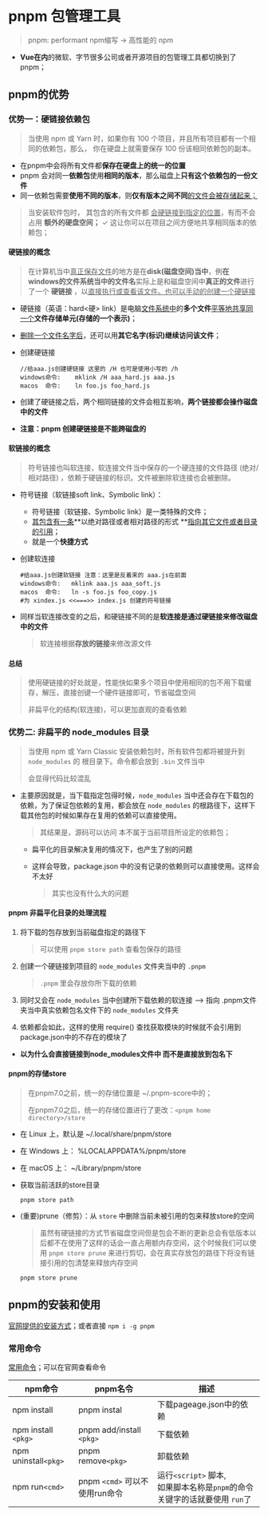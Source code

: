 # pnpm 包管理工具

> pnpm: performant npm缩写 -> 高性能的 npm 

- **Vue在内**的微软、字节很多公司或者开源项目的包管理工具都切换到了pnpm；



## pnpm的优势



### 优势一：硬链接依赖包

> 当使用 npm 或 Yarn 时，如果你有 100 个项目，并且所有项目都有一个相同的依赖包，那么， 你在硬盘上就需要保存 100 份该相同依赖包的副本。



- 在pnpm中会将所有文件都**保存在硬盘上的统一的位置**
- pnpm 会对同一**依赖包**使用**相同的版本**，那么磁盘上**只有这个依赖包的一份文件**
- 同一依赖包需要**使用不同的版本**，则**仅有版本之间不同**<u>的文件会被存储起来；</u>

> 当安装软件包时， 其包含的所有文件都 <u>会硬链接到指定的位置</u>，有而不会占用 **额外的硬盘空间；**
> ✓ 这让你可以在项目之间方便地共享相同版本的依赖包；



#### 硬链接的概念

> 在计算机当中<u>真正保存文件</u>的地方是在**disk(磁盘空间)当中**，例**在windows的文件系统当中的文件名**实际上是和磁盘空间中**真正的文件**进行了一个 **硬链接** ，以<u>直接执行或查看该文件。也可以手动的创建一个硬链接</u>



- 硬链接（英语：hard<硬> link）是电脑<u>文件系统中</u>的**多个文件**<u>平等地共享同一个</u>**文件存储单元(存储的一个表示)**；
  
- <u>删除一个文件名字后</u>，还可以用**其它名字(标识)继续访问该文件**；
  
- 创建硬链接

  ~~~shell
  //给aaa.js创建硬链接 这里的 /H 也可是使用小写的 /h 
  windows命令:    mklink /H aaa_hard.js aaa.js
  macos  命令:    ln foo.js foo_hard.js
  ~~~

- 创建了硬链接之后，两个相同链接的文件会相互影响，**两个链接都会操作磁盘中的文件**
- **注意：pnpm 创建硬链接是不能跨磁盘的**



#### 软链接的概念

> 符号链接也叫软连接，软连接文件当中保存的一个硬连接的文件路径 (绝对/相对路径) ，依赖于硬链接的标识。文件被删除软连接也会被删除。



- 符号链接（软链接soft link、Symbolic link）：
  - 符号链接（软链接、Symbolic link）是一类特殊的文件；
  - <u>其包含有一条</u>**以绝对路径或者相对路径的形式 **<u>指向其它文件或者目录的引用</u>；
  - 就是一个**快捷方式**



- 创建软连接

  ~~~shell
  #给aaa.js创建软链接 注意：这里是反着来的 aaa.js在前面
  windows命令:   mklink aaa.js aaa_soft.js
  macos  命令:   ln -s foo.js foo_copy.js
  #为 xindex.js <<===>> index.js 创建的符号链接
  ~~~

- 同样当软连接改变的之后，和硬链接不同的是**软连接是通过硬链接来修改磁盘中的文件**

  > 软连接根据**存放的链接**来修改源文件



#### 总结

> 使用硬链接的好处就是，性能快如果多个项目中使用相同的包不用下载缓存，解压，直接创键一个硬件链接即可，节省磁盘空间
>
> 非扁平化的结构(软连接)，可以更加直观的查看依赖



### 优势二: 非扁平的 node_modules 目录

> 当使用 npm 或 Yarn Classic 安装依赖包时，所有软件包都将被提升到 `node_modules` 的 根目录下。命令都会放到 `.bin` 文件当中
>
> 会显得代码比较混乱

- 主要原因就是，当下载指定包得时候，`node_modules` 当中还会存在下载包的依赖，为了保证包依赖的复用，都会放在 `node_modules` 的根路径下，这样下载其他包的时候如果存在复用的依赖可以直接使用。

  > 其结果是，源码可以访问 本不属于当前项目所设定的依赖包；

  - 扁平化的目录解决复用的情况下，也产生了别的问题

  - 这样会导致，package.json 中的没有记录的依赖则可以直接使用。这样会不太好

    > 其实也没有什么大的问题



#### pnpm 非扁平化目录的处理流程



1. 将下载的包存放到当前磁盘指定的路径下

   > 可以使用 `pnpm store path` 查看包保存的路径

2. 创建一个硬链接到项目的 `node_modules` 文件夹当中的 `.pnpm`

   > `.pnpm` 里会存放你所下载的依赖

3. 同时又会在  `node_modules` 当中创建所下载依赖的软连接 --> 指向 .pnpm文件夹当中真实依赖包名文件下的 `node_modules` 文件夹

4. 依赖都会如此，这样的使用 require() 查找获取模块的时候就不会引用到 package.json中的不存在的模块了

- **以为什么会直接链接到node_modules文件中 而不是直接放到包名下**



#### pnpm的存储store

> 在pnpm7.0之前，统一的存储位置是 ~/.pnpm-score中的；
>
> 在pnpm7.0之后，统一的存储位置进行了更改：`<pnpm home directory>/store`

- 在 Linux 上，默认是 ~/.local/share/pnpm/store
- 在 Windows 上： %LOCALAPPDATA%/pnpm/store
- 在 macOS 上： ~/Library/pnpm/store

- 获取当前活跃的store目录

  ~~~shell
  pnpm store path
  ~~~

- (重要)prune（修剪）：从 `store` 中删除当前未被引用的包来释放store的空间

  > 虽然有硬链接的方式节省磁盘空间但是包会不断的更新总会有低版本以后都不在使用了这样的话会一直占用额内存空间，这个时候我们可以使用 `pnpm store prune` 来进行剪切，会在真实存放包的路径下将没有链接引用的包清楚来释放内存空间

  ~~~js
  pnpm store prune
  ~~~




## pnpm的安装和使用

[官网提供的安装方式](https://www.pnpm.cn/installation)；或者直接 `npm i -g pnpm`



### 常用命令

[常用命令](https://pnpm.io/zh/)；可以在官网查看命令

| npm命令              | pnpm名令                       | 描述                                                         |
| -------------------- | ------------------------------ | ------------------------------------------------------------ |
| npm install          | pnpm instal                    | 下载pageage.json中的依赖                                     |
| npm install `<pkg>`  | pnpm add/install `<pkg>`       | 下载依赖                                                     |
| npm uninstall`<pkg>` | pnpm remove`<pkg>`             | 卸载依赖                                                     |
| npm run`<cmd>`       | pnpm `<cmd>` 可以不使用run命令 | 运行`<script>` 脚本,<br>如果脚本名称是`pnpm`的命令关键字的话就要使用 `run`了 |







